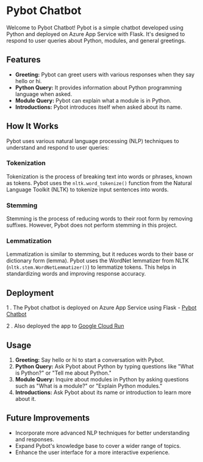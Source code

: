 
# Pybot Chatbot

Welcome to Pybot Chatbot! Pybot is a simple chatbot developed using Python and deployed on Azure App Service with Flask. It's designed to respond to user queries about Python, modules, and general greetings.

## Features

- **Greeting:** Pybot can greet users with various responses when they say hello or hi.
- **Python Query:** It provides information about Python programming language when asked.
- **Module Query:** Pybot can explain what a module is in Python.
- **Introductions:** Pybot introduces itself when asked about its name.

## How It Works

Pybot uses various natural language processing (NLP) techniques to understand and respond to user queries:

### Tokenization

Tokenization is the process of breaking text into words or phrases, known as tokens. Pybot uses the `nltk.word_tokenize()` function from the Natural Language Toolkit (NLTK) to tokenize input sentences into words.

### Stemming

Stemming is the process of reducing words to their root form by removing suffixes. However, Pybot does not perform stemming in this project.

### Lemmatization

Lemmatization is similar to stemming, but it reduces words to their base or dictionary form (lemma). Pybot uses the WordNet lemmatizer from NLTK (`nltk.stem.WordNetLemmatizer()`) to lemmatize tokens. This helps in standardizing words and improving response accuracy.

## Deployment

1 . The Pybot chatbot is deployed on Azure App Service using Flask - [Pybot Chatbot](https://python-pybot.azurewebsites.net/)

2 . Also deployed the app to  [Google Cloud Run](https://pybot-5luligtdcq-uc.a.run.app/)

## Usage

1. **Greeting:** Say hello or hi to start a conversation with Pybot.
2. **Python Query:** Ask Pybot about Python by typing questions like "What is Python?" or "Tell me about Python."
3. **Module Query:** Inquire about modules in Python by asking questions such as "What is a module?" or "Explain Python modules."
4. **Introductions:** Ask Pybot about its name or introduction to learn more about it.

## Future Improvements

- Incorporate more advanced NLP techniques for better understanding and responses.
- Expand Pybot's knowledge base to cover a wider range of topics.
- Enhance the user interface for a more interactive experience.


